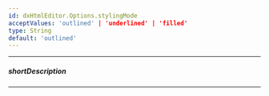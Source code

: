 ```yaml
---
id: dxHtmlEditor.Options.stylingMode
acceptValues: 'outlined' | 'underlined' | 'filled'
type: String
default: 'outlined'
---
```

---
##### shortDescription
<!-- Description goes here -->

---
<!-- Description goes here -->